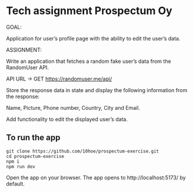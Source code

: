 # Tech assignment Prospectum Oy

GOAL:

Application for user’s profile page with the ability to edit the 
user’s data.

ASSIGNMENT:

Write an application that fetches a random fake user’s data from the 
RandomUser API.

API URL -> GET https://randomuser.me/api/

Store the response data in state and display the following 
information from the response:

Name, Picture, Phone number, Country, City and Email.

Add functionality to edit the displayed user’s data. 

## To run the app
```
git clone https://github.com/10hoe/prospectum-exercise.git
cd prospectum-exercise
npm i
npm run dev
```
Open the app on your browser. The app opens to http://localhost:5173/ by default. 
